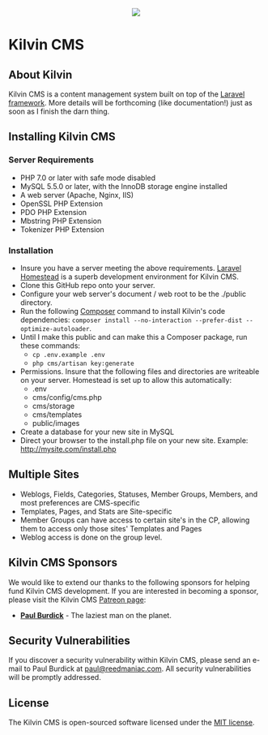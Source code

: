 
<p align="center"><img src="https://arliden.com/images/kilvin-icon-small.png"></p>


# Kilvin CMS

## About Kilvin

Kilvin CMS is a content management system built on top of the [Laravel framework](https://laravel.com). More details will be forthcoming (like documentation!) just as soon as I finish the darn thing.


## Installing Kilvin CMS

### Server Requirements
 - PHP 7.0 or later with safe mode disabled
 - MySQL 5.5.0 or later, with the InnoDB storage engine installed
 - A web server (Apache, Nginx, IIS)
 - OpenSSL PHP Extension
 - PDO PHP Extension
 - Mbstring PHP Extension
 - Tokenizer PHP Extension

### Installation

 - Insure you have a server meeting the above requirements. [Laravel Homestead](https://laravel.com/docs/5.4/homestead) is a superb development environment for Kilvin CMS.
 - Clone this GitHub repo onto your server.
 - Configure your web server's document / web root to be the ./public directory.
 - Run the following [Composer](https://getcomposer.org) command to install Kilvin's code dependencies: `composer install --no-interaction --prefer-dist --optimize-autoloader`.
 - Until I make this public and can make this a Composer package, run these commands:
   - `cp .env.example .env`
   - `php cms/artisan key:generate`
 - Permissions. Insure that the following files and directories are writeable on your server. Homestead is set up to allow this automatically:
   - .env
   - cms/config/cms.php
   - cms/storage
   - cms/templates
   - public/images
 - Create a database for your new site in MySQL
 - Direct your browser to the install.php file on your new site. Example: http://mysite.com/install.php


## Multiple Sites

 - Weblogs, Fields, Categories, Statuses, Member Groups, Members, and most preferences are CMS-specific
 - Templates, Pages, and Stats are Site-specific
 - Member Groups can have access to certain site's in the CP, allowing them to access only those sites' Templates and Pages
 - Weblog access is done on the group level.


## Kilvin CMS Sponsors

We would like to extend our thanks to the following sponsors for helping fund Kilvin CMS development. If you are interested in becoming a sponsor, please visit the Kilvin CMS [Patreon page](http://patreon.com/reedmaniac):

- **[Paul Burdick](https://paulburdick.me)** - The laziest man on the planet.



## Security Vulnerabilities

If you discover a security vulnerability within Kilvin CMS, please send an e-mail to Paul Burdick at paul@reedmaniac.com. All security vulnerabilities will be promptly addressed.

## License

The Kilvin CMS is open-sourced software licensed under the [MIT license](http://opensource.org/licenses/MIT).


